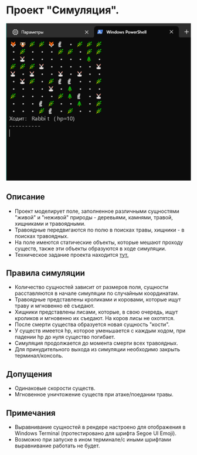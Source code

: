 # Проект "Симуляция".

![screen.png](img/Screen.png)

## Описание
- Проект моделирует поле, заполненное различными сущностями "живой" и "неживой" природы - деревьями, камнями, травой, хищниками и травоядными.
- Травоядные передвигаются по полю в поисках травы, хищники - в поисках травоядных.
- На поле имеются статические объекты, которые мешают проходу существ, также эти объекты образуются в ходе симуляции.
- Техническое задание проекта находится [тут.](https://zhukovsd.github.io/java-backend-learning-course/Projects/Simulation/)

## Правила симуляции
- Количество сущностей зависит от размеров поля, сущности расставляются в начале симуляции по случайным координатам.
- Травоядные представлены кроликами и коровами, которые ищут траву и мгновенно её съедают.
- Хищники представлены лисами, которые, в свою очередь, ищут кроликов и мгновенно их съедают. На коров лисы не охотятся.
- После смерти существа образуется новая сущность "кости".
- У существ имеется hp, которое уменьшается с каждым ходом, при падении hp до нуля существо погибает.
- Симуляция продолжается до момента смерти всех травоядных.
- Для принудительного выхода из симуляции необходимо закрыть терминал/консоль.

## Допущения
- Одинаковые скорости существ.
- Мгновенное уничтожение существ при атаке/поедании травы.

## Примечания
- Выравнивание сущностей в рендере настроено для отображения в Windows Terminal (протестировано для шрифта Segoe UI Emoji).
- Возможно при запуске в ином терминале/с иными шрифтами выравнивание работать не будет.

